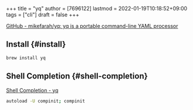 +++
title = "yq"
author = [7696122]
lastmod = 2022-01-19T10:18:52+09:00
tags = ["cli"]
draft = false
+++

[GitHub - mikefarah/yq: yq is a portable command-line YAML processor](https://github.com/mikefarah/yq/#macos--linux-via-homebrew)  


## Install {#install}

```sh
brew install yq
```


## Shell Completion {#shell-completion}

[Shell Completion - yq](https://mikefarah.gitbook.io/yq/commands/shell-completion)  

<a id="code-snippet--yq-shell-completion-zsh"></a>
```sh
autoload -U compinit; compinit
```
